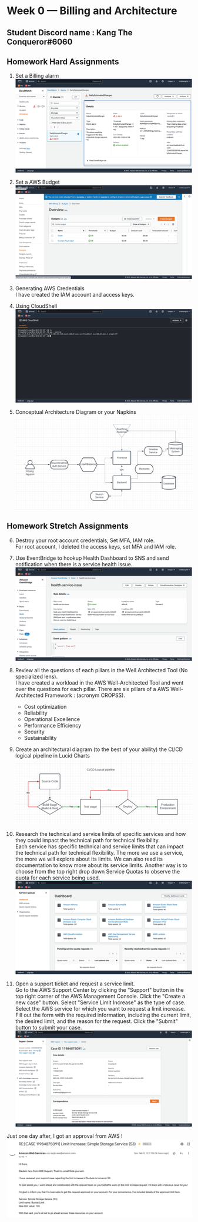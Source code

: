 # Week 0 — Billing and Architecture
## Student Discord name : Kang The Conqueror#6060
## Homework Hard Assignments
1. Set a Billing alarm  
![Billing alarm](/_docs/assets/week0/1.png)

2. Set a AWS Budget 
![AWS Budget](/_docs/assets/week0/2.png)

3. Generating AWS Credentials  
    I have created the IAM account and access keys. 

4. Using CloudShell 
![Cloudshell](/_docs/assets/week0/4.png)

5. Conceptual Architecture Diagram or your Napkins 
![Lucid chard conceptual](/_docs/assets/week0/5.png)


## Homework Stretch Assignments 
6. Destroy your root account credentials, Set MFA, IAM role.    
For root account, I deleted the access keys, set MFA and IAM role. 

7. Use EventBridge to hookup Health Dashboard to SNS and send notification when there is a service health issue.
![Event bridge](/_docs/assets/week0/7.png)

8. Review all the questions of each pillars in the Well Architected Tool (No specialized lens).  
I have created a workload in the AWS Well-Architected Tool and went over the questions for each pillar.
There are six pillars of a AWS Well-Architected Framework : (acronym CROPSS). 
   * Cost optimization
   * Reliability
   * Operational Excellence
   * Performance Efficiency
   * Security
   * Sustainability

9. Create an architectural diagram (to the best of your ability) the CI/CD logical pipeline in Lucid Charts
![logical pipeline](/_docs/assets/week0/9.png)

10. Research the technical and service limits of specific services and how they could impact the technical path for technical flexibility.   
Each service has specific technical and service limits that can impact the technical path for technical flexibility. 
The more we use a service, the more we will explore about its limits. We can also read its documentation to know more about its service limits.
Another way is to choose from the top right drop down Service Quotas to observe the quota for each service being used.
![Service quota](/_docs/assets/week0/10.png)

11. Open a support ticket and request a service limit.  
Go to the AWS Support Center by clicking the "Support" button in the top right corner of the AWS Management Console.
Click the "Create a new case" button.
Select "Service Limit Increase" as the type of case.
Select the AWS service for which you want to request a limit increase.
Fill out the form with the required information, including the current limit, the desired limit, and the reason for the request.
Click the "Submit" button to submit your case.
![support ticket](/_docs/assets/week0/11.png)

Just one day after, I got an approval from AWS !
![AWS approval](/_docs/assets/week0/11.1.png)
